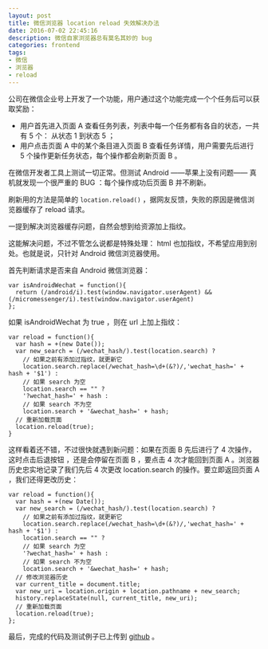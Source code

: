 ```yaml
---
layout: post
title: 微信浏览器 location reload 失效解决办法
date: 2016-07-02 22:45:16
description: 微信自家浏览器总有莫名其妙的 bug
categories: frontend
tags: 
- 微信
- 浏览器
- reload
---
```


公司在微信企业号上开发了一个功能，用户通过这个功能完成一个个任务后可以获取奖励：

- 用户首先进入页面 A 查看任务列表，列表中每一个任务都有各自的状态，一共有 5 个： 从状态 1 到状态 5 ；
- 用户点击页面 A 中的某个条目进入页面 B 查看任务详情，用户需要先后进行 5 个操作更新任务状态，每个操作都会刷新页面 B 。

在微信开发者工具上测试一切正常。但测试 Android ——苹果上没有问题—— 真机就发现一个很严重的 BUG ：每个操作成功后页面 B 并不刷新。

刷新用的方法是简单的 `location.reload()` ，据网友反馈，失败的原因是微信浏览器缓存了 reload 请求。

一提到解决浏览器缓存问题，自然会想到给资源加上指纹。

这能解决问题，不过不管怎么说都是特殊处理： html 也加指纹，不希望应用到别处。也就是说，只针对 Android 微信浏览器使用。

首先判断请求是否来自 Android 微信浏览器：

    var isAndroidWechat = function(){
      return (/android/i).test(window.navigator.userAgent) && (/micromessenger/i).test(window.navigator.userAgent)
    };

如果 isAndroidWechat 为 true ，则在 url 上加上指纹：

    var reload = function(){
      var hash = +(new Date());
      var new_search = (/wechat_hash/).test(location.search) ? 
        // 如果之前有添加过指纹，就更新它
        location.search.replace(/wechat_hash=\d+(&?)/,'wechat_hash=' + hash + '$1') :
        // 如果 search 为空
        location.search == "" ?
        '?wechat_hash=' + hash :
        // 如果 search 不为空
        location.search + '&wechat_hash=' + hash;
      // 重新加载页面
      location.reload(true);
    }

这样看着还不错，不过很快就遇到新问题：如果在页面 B 先后进行了 4 次操作，这时点击后退按钮 ，还是会停留在页面 B ，要点击 4 次才能回到页面 A 。浏览器历史忠实地记录了我们先后 4 次更改 location.search 的操作。要立即返回页面 A ，我们还得更改历史：

    var reload = function(){
      var hash = +(new Date());
      var new_search = (/wechat_hash/).test(location.search) ? 
        // 如果之前有添加过指纹，就更新它
        location.search.replace(/wechat_hash=\d+(&?)/,'wechat_hash=' + hash + '$1') :
        location.search == "" ?
        // 如果 search 为空
        '?wechat_hash=' + hash :
        // 如果 search 不为空
        location.search + '&wechat_hash=' + hash;
      // 修改浏览器历史
      var current_title = document.title;
      var new_uri = location.origin + location.pathname + new_search;
      history.replaceState(null, current_title, new_uri);
      // 重新加载页面
      location.reload(true);
    };

最后，完成的代码及测试例子已上传到 [github](https://github.com/yiyizym/wechat_reload) 。